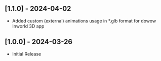## [1.1.0] - 2024-04-02

- Added custom (external) animations usage in *.glb format for dowow Inworld 3D app

## [1.0.0] - 2024-03-26

- Initial Release
